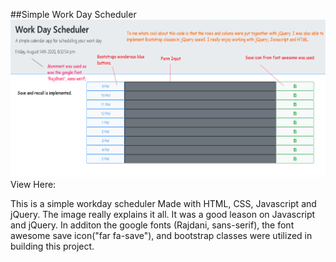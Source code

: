 ##Simple Work Day Scheduler
<img src="./Work Day Scheduler by Joe Farrish.png">
View Here: <a src = "/https://joejoe909.github.io/Work-Day-Scheduler"/></a>

This is a simple workday scheduler Made with HTML, CSS, Javascript and jQuery. The image really explains it all. It was a good leason on Javascript and jQuery. In additon the google fonts (Rajdani, sans-serif), the font awesome save icon("far fa-save"), and bootstrap classes were utilized in building this project. 

